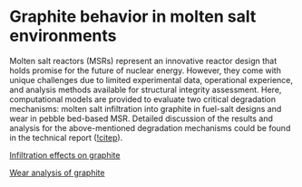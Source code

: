 # Graphite behavior in molten salt environments

Molten salt reactors (MSRs) represent an innovative reactor design that holds promise for the future of nuclear energy. However, they come with unique challenges due to limited experimental data, operational experience, and analysis methods available for structural integrity assessment. Here, computational models are provided to evaluate two critical degradation mechanisms: molten salt infiltration into graphite in fuel-salt designs and wear in pebble bed-based MSR. Detailed discussion of the results and analysis for the above-mentioned degradation mechanisms could be found in the technical report ([!citep](Prithivi2025)).

[Infiltration effects on graphite](infiltration_graphite.md)

[Wear analysis of graphite](wear_graphite.md)













